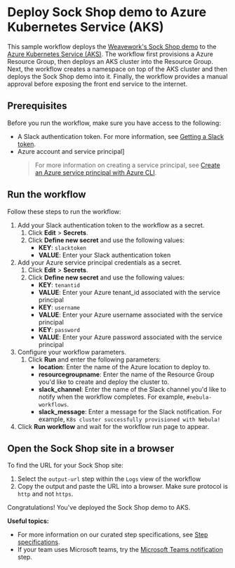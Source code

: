 # Deploy Sock Shop demo to Azure Kubernetes Service (AKS)       

This sample workflow deploys the [Weavework's Sock Shop demo](https://microservices-demo.github.io/) to the [Azure Kubernetes Service (AKS)](https://azure.microsoft.com/en-us/services/kubernetes-service/).
The workflow first provisions a Azure Resource Group, then deploys an AKS cluster into the Resource Group. 
Next, the workflow creates a namespace on top of the AKS cluster and then deploys the Sock Shop demo into it. 
Finally, the workflow provides a manual approval before exposing the front end service to the internet. 

## Prerequisites

Before you run the workflow, make sure you have access to the following:
- A Slack authentication token. For more information, see [Getting a Slack token](https://get.slack.help/hc/en-us/articles/215770388-Create-and-regenerate-API-tokens). 
- Azure account and service principal] 
  > For more information on creating a service principal, see [Create an Azure service principal with Azure CLI](https://docs.microsoft.com/en-us/cli/azure/create-an-azure-service-principal-azure-cli?view=azure-cli-latest).

## Run the workflow

Follow these steps to run the workflow:
1. Add your Slack authentication token to the workflow as a secret.
   1. Click **Edit** > **Secrets**.
   2. Click **Define new secret** and use the following values:
      - **KEY**: `slacktoken`
      - **VALUE**: Enter your Slack authentication token
2. Add your Azure service principal credentials as a secret.
   1. Click **Edit** > **Secrets**.
   2. Click **Define new secret** and use the following values:
      - **KEY**: `tenantid`
      - **VALUE**: Enter your Azure tenant_id associated with the service principal
      - **KEY**: `username`
      - **VALUE**: Enter your Azure username associated with the service principal
      - **KEY**: `password`
      - **VALUE**: Enter your Azure password associated with the service principal
3. Configure your workflow parameters.
   1. Click **Run** and enter the following parameters:
      - **location**: Enter the name of the Azure location to deploy to. 
      - **resourcegroupname**: Enter the name of the Resource Group you'd like to create and deploy the cluster to.
      - **slack_channel**: Enter the name of the Slack channel you'd like to
        notify when the workflow completes. For example, `#nebula-workflows`.
      - **slack_message**: Enter a message for the Slack notification. For
        example, `K8s cluster successfully provisioned with Nebula!`
4. Click **Run workflow** and wait for the workflow run page to appear. 

## Open the Sock Shop site in a browser

To find the URL for your Sock Shop site:
1. Select the `output-url` step within the `Logs` view of the workflow 
2. Copy the output and paste the URL into a browser. Make sure protocol is `http` and not `https`.

Congratulations! You've deployed the Sock Shop demo to AKS.

**Useful topics:**

- For more information on our curated step specifications, see [Step specifications](../step-specifications.md).
- If your team uses Microsoft teams, try the [Microsoft Teams notification](../step-specifications/msteams-notification.md) step.
